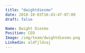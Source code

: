 ```yaml
---
title: "dwightdiesmo"
date: 2018-10-03T16:43:47-07:00
draft: false

Name: Dwight Diesmo
Position: CEO
Image: /img/team/dwightdiesmo.png
Linkedin: aldfjldsaj
---
```



